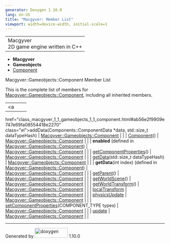 ```yaml
---
generator: Doxygen 1.10.0
lang: en-US
title: "Macgyver: Member List"
viewport: width=device-width, initial-scale=1
---
```


<div id="top">

<div id="titlearea">

<table data-cellspacing="0" data-cellpadding="0">
<colgroup>
<col style="width: 100%" />
</colgroup>
<tbody>
<tr id="projectrow" class="odd">
<td id="projectalign"><div id="projectname">
Macgyver
</div>
<div id="projectbrief">
2D game engine written in C++
</div></td>
</tr>
</tbody>
</table>

</div>

<div id="main-nav">

</div>

<div id="nav-path" class="navpath">

- **Macgyver**
- **Gameobjects**
- <a href="class_macgyver_1_1_gameobjects_1_1_component.html"
  class="el">Component</a>

</div>

</div>

<div class="header">

<div class="headertitle">

<div class="title">

Macgyver::Gameobjects::Component Member List

</div>

</div>

</div>

<div class="contents">

This is the complete list of members for
<a href="class_macgyver_1_1_gameobjects_1_1_component.html"
class="el">Macgyver::Gameobjects::Component</a>, including all inherited
members.

|                                                                                                |                                                             |     |
|------------------------------------------------------------------------------------------------|-------------------------------------------------------------|-----|
| <a                                                                                             
 href="class_macgyver_1_1_gameobjects_1_1_component.html#ab56e2f9909e747e69fa08554418e2270"      
 class="el">addData</a>(Components::ComponentData \*data, std::size_t dataTypeHash)              | <a href="class_macgyver_1_1_gameobjects_1_1_component.html" 
                                                                                                  class="el">Macgyver::Gameobjects::Component</a>              |     |
| <a                                                                                             
 href="class_macgyver_1_1_gameobjects_1_1_component.html#afcb07412715f07063168cc40f1a213c8"      
 class="el">Component</a>()                                                                      | <a href="class_macgyver_1_1_gameobjects_1_1_component.html" 
                                                                                                  class="el">Macgyver::Gameobjects::Component</a>              |     |
| **enabled** (defined in <a href="class_macgyver_1_1_gameobjects_1_1_component.html"            
 class="el">Macgyver::Gameobjects::Component</a>)                                                | <a href="class_macgyver_1_1_gameobjects_1_1_component.html" 
                                                                                                  class="el">Macgyver::Gameobjects::Component</a>              |     |
| <a                                                                                             
 href="class_macgyver_1_1_gameobjects_1_1_component.html#a50c295e01fe69a2f43685e9890a5359f"      
 class="el">getComponentProperties</a>()                                                         | <a href="class_macgyver_1_1_gameobjects_1_1_component.html" 
                                                                                                  class="el">Macgyver::Gameobjects::Component</a>              |     |
| <a                                                                                             
 href="class_macgyver_1_1_gameobjects_1_1_component.html#ae5f3db39ad5c8f64175b92e402bd7bf4"      
 class="el">getData</a>(std::size_t dataTypeHash)                                                | <a href="class_macgyver_1_1_gameobjects_1_1_component.html" 
                                                                                                  class="el">Macgyver::Gameobjects::Component</a>              |     |
| **getData**(int index) (defined in <a href="class_macgyver_1_1_gameobjects_1_1_component.html" 
 class="el">Macgyver::Gameobjects::Component</a>)                                                | <a href="class_macgyver_1_1_gameobjects_1_1_component.html" 
                                                                                                  class="el">Macgyver::Gameobjects::Component</a>              |     |
| <a                                                                                             
 href="class_macgyver_1_1_gameobjects_1_1_component.html#ac6186df35dea96b00215fe8eb09cd1a8"      
 class="el">getParent</a>()                                                                      | <a href="class_macgyver_1_1_gameobjects_1_1_component.html" 
                                                                                                  class="el">Macgyver::Gameobjects::Component</a>              |     |
| <a                                                                                             
 href="class_macgyver_1_1_gameobjects_1_1_component.html#ab3c9033561496927b4ad2fce2e651293"      
 class="el">getWorldScene</a>()                                                                  | <a href="class_macgyver_1_1_gameobjects_1_1_component.html" 
                                                                                                  class="el">Macgyver::Gameobjects::Component</a>              |     |
| <a                                                                                             
 href="class_macgyver_1_1_gameobjects_1_1_component.html#ae5d464e0bce97db3047dc42f66325d92"      
 class="el">getWorldTransform</a>()                                                              | <a href="class_macgyver_1_1_gameobjects_1_1_component.html" 
                                                                                                  class="el">Macgyver::Gameobjects::Component</a>              |     |
| <a                                                                                             
 href="class_macgyver_1_1_gameobjects_1_1_component.html#a8c731b26091d06f104caceec257a8127"      
 class="el">localTransform</a>                                                                   | <a href="class_macgyver_1_1_gameobjects_1_1_component.html" 
                                                                                                  class="el">Macgyver::Gameobjects::Component</a>              |     |
| <a                                                                                             
 href="class_macgyver_1_1_gameobjects_1_1_component.html#a667da47a162a7c56e2f62458448e9f8e"      
 class="el">physicsUpdate</a>                                                                    | <a href="class_macgyver_1_1_gameobjects_1_1_component.html" 
                                                                                                  class="el">Macgyver::Gameobjects::Component</a>              |     |
| <a                                                                                             
 href="class_macgyver_1_1_gameobjects_1_1_component.html#a0123c164d78ecafbc08686b110997915"      
 class="el">setComponentProperties</a>(COMPONENT_TYPE types)                                     | <a href="class_macgyver_1_1_gameobjects_1_1_component.html" 
                                                                                                  class="el">Macgyver::Gameobjects::Component</a>              |     |
| <a                                                                                             
 href="class_macgyver_1_1_gameobjects_1_1_component.html#ab3329d1c3da95d5c0578f8ad08fd1570"      
 class="el">update</a>                                                                           | <a href="class_macgyver_1_1_gameobjects_1_1_component.html" 
                                                                                                  class="el">Macgyver::Gameobjects::Component</a>              |     |

</div>

------------------------------------------------------------------------

<span class="small">Generated
by [<img src="doxygen.svg" class="footer" width="104" height="31"
alt="doxygen" />](https://www.doxygen.org/index.html) 1.10.0</span>
